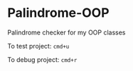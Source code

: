 # Palindrome-OOP
Palindrome checker for my OOP classes

To test project: `cmd+u`

To debug project: `cmd+r`

